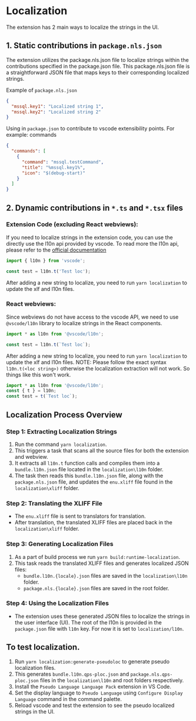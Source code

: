 # Localization

The extension has 2 main ways to localize the strings in the UI.

## 1. Static contributions in `package.nls.json`

The extension utilizes the package.nls.json file to localize strings within the contributions specified in the package.json file. This package.nls.json file is a straightforward JSON file that maps keys to their corresponding localized strings.

Example of `package.nls.json`

```json
{
  "mssql.key1": "Localized string 1",
  "mssql.key2": "Localized string 2"
}
```

Using in `package.json` to contribute to vscode extensibility points. For example: commands

```json
{
  "commands": [
    {
      "command": "mssql.testCommand",
      "title": "%mssql.key1%",
      "icon": "$(debug-start)"
    }
  ]
}
```

## 2. Dynamic contributions in `*.ts` and `*.tsx` files

### Extension Code (excluding React webviews):

If you need to localize strings in the extension code, you can use the directly use the l10n api provided by vscode. To read more the l10n api, please refer to the [official documentation](https://code.visualstudio.com/api/references/vscode-api#l10n)

```ts
import { l10n } from 'vscode';

const test = l10n.t('Test loc');
```

After adding a new string to localize, you need to run `yarn localization` to update the xlf and l10n files.


### React webviews:

Since webviews do not have access to the vscode API, we need to use `@vscode/l10n` library to localize strings in the React components.

```ts
import * as l10n from '@vscode/l10n';

const test = l10n.t(`Test loc`);
```

After adding a new string to localize, you need to run `yarn localization` to update the xlf and l10n files.
NOTE: Please follow the exact syntax `l10n.t(<loc string>)` otherwise the localization extraction will not work.
So things like this won't work.
```ts
import * as l10n from '@vscode/l10n';
const { t } = l10n;
const test = t(`Test loc`);
```


## Localization Process Overview

### Step 1: Extracting Localization Strings
1. Run the command `yarn localization`.
2. This triggers a task that scans all the source files for both the extension and webview.
3. It extracts all `l10n.t` function calls and compiles them into a `bundle.l10n.json` file located in the `localization\l10n` folder.
4. The task then reads this `bundle.l10n.json` file, along with the `package.nls.json` file, and updates the `enu.xliff` file found in the `localization\xliff` folder.

### Step 2: Translating the XLIFF File
- The `enu.xliff` file is sent to translators for translation.
- After translation, the translated XLIFF files are placed back in the `localization\xliff` folder.

### Step 3: Generating Localization Files
1. As a part of build process we run `yarn build:runtime-localization`.
2. This task reads the translated XLIFF files and generates localized JSON files:
   - `bundle.l10n.{locale}.json` files are saved in the `localization\l10n` folder.
   - `package.nls.{locale}.json` files are saved in the root folder.

### Step 4: Using the Localization Files
- The extension uses these generated JSON files to localize the strings in the user interface (UI). The root of the l10n is provided in the `package.json` file with `l10n` key. For now it is set to `localization/l10n`.

## To test localization.

 1. Run `yarn localization:generate-pseudoloc` to generate pseudo localization files.
 2. This generates `bundle.l10n.qps-ploc.json` and `package.nls.qps-ploc.json` files in the `localization\l10n` and root folders respectively.
 3. Install the `Pseudo Language Language Pack` extension in VS Code.
 4. Set the display language to `Pseudo Language` using `Configure Display Language` command in the command palette.
 5. Reload vscode and test the extension to see the pseudo localized strings in the UI.